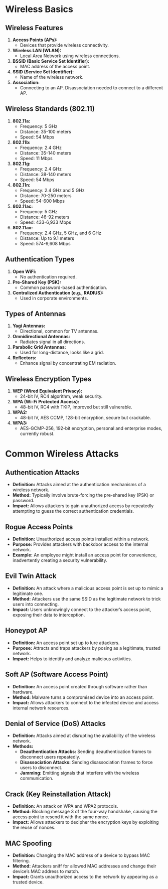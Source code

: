 # Wireless Basics

## Wireless Features
1. **Access Points (APs):**
   - Devices that provide wireless connectivity.
2. **Wireless LAN (WLAN):**
   - Local Area Network using wireless connections.
3. **BSSID (Basic Service Set Identifier):**
   - MAC address of the access point.
4. **SSID (Service Set Identifier):**
   - Name of the wireless network.
5. **Association:**
   - Connecting to an AP. Disassociation needed to connect to a different AP.

## Wireless Standards (802.11)
1. **802.11a:**
   - Frequency: 5 GHz
   - Distance: 35-100 meters
   - Speed: 54 Mbps
2. **802.11b:**
   - Frequency: 2.4 GHz
   - Distance: 35-140 meters
   - Speed: 11 Mbps
3. **802.11g:**
   - Frequency: 2.4 GHz
   - Distance: 38-140 meters
   - Speed: 54 Mbps
4. **802.11n:**
   - Frequency: 2.4 GHz and 5 GHz
   - Distance: 70-250 meters
   - Speed: 54-600 Mbps
5. **802.11ac:**
   - Frequency: 5 GHz
   - Distance: 46-92 meters
   - Speed: 433-6,933 Mbps
6. **802.11ax:**
   - Frequency: 2.4 GHz, 5 GHz, and 6 GHz
   - Distance: Up to 9.1 meters
   - Speed: 574-9,608 Mbps

## Authentication Types
1. **Open WiFi:**
   - No authentication required.
2. **Pre-Shared Key (PSK):**
   - Common password-based authentication.
3. **Centralized Authentication (e.g., RADIUS):**
   - Used in corporate environments.

## Types of Antennas
1. **Yagi Antennas:**
   - Directional, common for TV antennas.
2. **Omnidirectional Antennas:**
   - Radiates signal in all directions.
3. **Parabolic Grid Antennas:**
   - Used for long-distance, looks like a grid.
4. **Reflectors:**
   - Enhance signal by concentrating EM radiation.

## Wireless Encryption Types
1. **WEP (Wired Equivalent Privacy):**
   - 24-bit IV, RC4 algorithm, weak security.
2. **WPA (Wi-Fi Protected Access):**
   - 48-bit IV, RC4 with TKIP, improved but still vulnerable.
3. **WPA2:**
   - 48-bit IV, AES CCMP, 128-bit encryption, secure but crackable.
4. **WPA3:**
   - AES-GCMP-256, 192-bit encryption, personal and enterprise modes, currently robust.

# Common Wireless Attacks

## Authentication Attacks
- **Definition:** Attacks aimed at the authentication mechanisms of a wireless network.
- **Method:** Typically involve brute-forcing the pre-shared key (PSK) or password.
- **Impact:** Allows attackers to gain unauthorized access by repeatedly attempting to guess the correct authentication credentials.

## Rogue Access Points
- **Definition:** Unauthorized access points installed within a network.
- **Purpose:** Provides attackers with backdoor access to the internal network.
- **Example:** An employee might install an access point for convenience, inadvertently creating a security vulnerability.

## Evil Twin Attack
- **Definition:** An attack where a malicious access point is set up to mimic a legitimate one.
- **Method:** Attackers use the same SSID as the legitimate network to trick users into connecting.
- **Impact:** Users unknowingly connect to the attacker’s access point, exposing their data to interception.

## Honeypot AP
- **Definition:** An access point set up to lure attackers.
- **Purpose:** Attracts and traps attackers by posing as a legitimate, trusted network.
- **Impact:** Helps to identify and analyze malicious activities.

## Soft AP (Software Access Point)
- **Definition:** An access point created through software rather than hardware.
- **Method:** Malware turns a compromised device into an access point.
- **Impact:** Allows attackers to connect to the infected device and access internal network resources.

## Denial of Service (DoS) Attacks
- **Definition:** Attacks aimed at disrupting the availability of the wireless network.
- **Methods:**
  - **Deauthentication Attacks:** Sending deauthentication frames to disconnect users repeatedly.
  - **Disassociation Attacks:** Sending disassociation frames to force users to disconnect.
  - **Jamming:** Emitting signals that interfere with the wireless communication.

## Crack (Key Reinstallation Attack)
- **Definition:** An attack on WPA and WPA2 protocols.
- **Method:** Blocking message 3 of the four-way handshake, causing the access point to resend it with the same nonce.
- **Impact:** Allows attackers to decipher the encryption keys by exploiting the reuse of nonces.

## MAC Spoofing
- **Definition:** Changing the MAC address of a device to bypass MAC filtering.
- **Method:** Attackers sniff for allowed MAC addresses and change their device’s MAC address to match.
- **Impact:** Grants unauthorized access to the network by appearing as a trusted device.
